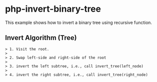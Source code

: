 # php-invert-binary-tree
 
This example shows how to invert a binary tree using recursive function.


## Invert Algorithm (Tree)
	> 1. Visit the root.
	>
	> 2. Swap left-side and right-side of the root
	>
	> 3. invert the left subtree, i.e., call invert_tree(left_node)
	>
	> 4. invert the right subtree, i.e., call invert_tree(right_node) 
